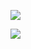 <a href="https://www.instagram.com/d.hyun71/" target="_blank"><img src="https://img.shields.io/badge/d.hyun71-E4405F?style=flat-square&logo=Instagram&logoColor=white"/></a>

<img src="https://img.shields.io/badge/Android-3DDC84?style=flat-square&logo=Android&logoColor=white"/>
